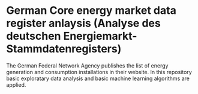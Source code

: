 # German Core energy market data register anlaysis (Analyse des deutschen Energiemarkt-Stammdatenregisters)

The German Federal Network Agency publishes the list of energy generation and consumption installations in their website. In this repository basic exploratary data analysis and basic machine learning algorithms are applied. 
